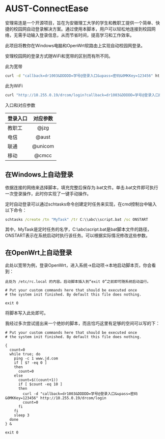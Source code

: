 # AUST-ConnectEase

安理易连是一个开源项目，旨在为安徽理工大学的学生和教职工提供一个简单、快捷的校园网自动登录解决方案。通过使用本脚本，用户可以轻松地连接到校园网络，无需手动输入登录信息，从而节省时间，提高学习和工作效率。

此项目将教你在Windows电脑和OpenWrt软路由上实现自动校园网登录。

安理校园网的登录方式随WiFi和宽带的区别而有所不同。

此为宽带

```sh
curl -d "callback=dr1003&DDDDD=学号@登录入口&upass=密码&0MKKey=123456" http://10.255.0.19/drcom/login
```

此为WiFi

```cmd
curl "http://10.255.0.19/drcom/login?callback=dr1003&DDDDD=学号@登录入口&upass=密码&0MKKey=123456"
```

入口和对应参数

| 登录入口 | 对应参数 |
| -------- | :------: |
| 教职工   |   @jzg   |
| 电信     |  @aust   |
| 联通     | @unicom  |
| 移动     |  @cmcc   |

## 在Windows上自动登录

依据连接的网络来选择脚本，填充完整后保存为.bat文件。单击.bat文件即可执行一次登录操作，此时你实现了一键手动操作。

定时自动登录可以通过schtasks命令创建定时任务来实现，在cmd控制台中输入以下命令：

```cmd
schtasks /create /tn "MyTask" /tr C:\\abc\\script.bat /sc ONSTART
```

其中，MyTask是定时任务的名字，C:\\abc\\script.bat是bat脚本文件的路径，ONSTART表示在系统启动时执行该任务。可以根据实际情况修改这些参数。

## 在OpenWrt上自动登录

此处以宽带为例，登录OpenWrt，进入系统->启动项->本地启动脚本页，你会看到：

```shell
此处为 /etc/rc.local 的内容。启动脚本插入到“exit 0”之前即可随系统启动运行。

# Put your custom commands here that should be executed once
# the system init finished. By default this file does nothing.

exit 0
```

将脚本写入此处即可。

我经过多次尝试搓出来一个绝妙的脚本，而且恰巧这里有足够的空间可以写的下：

```shell
# Put your custom commands here that should be executed once
# the system init finished. By default this file does nothing.

{
  count=0
  while true; do
    ping -c 1 www.jd.com
    if [ $? -eq 0 ]
    then
      count=0
    else
      count=$((count+1))
      if [ $count -eq 10 ]
      then
        curl -d "callback=dr1003&DDDDD=学号@登录入口&upass=密码&0MKKey=123456" http://10.255.0.19/drcom/login
        count=0
      fi
    fi
    sleep 3
  done
} &

exit 0
```

